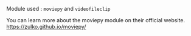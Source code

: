 Module used : ```moviepy``` and ```videofileclip```

You can learn more about the moviepy module on their official website. https://zulko.github.io/moviepy/
